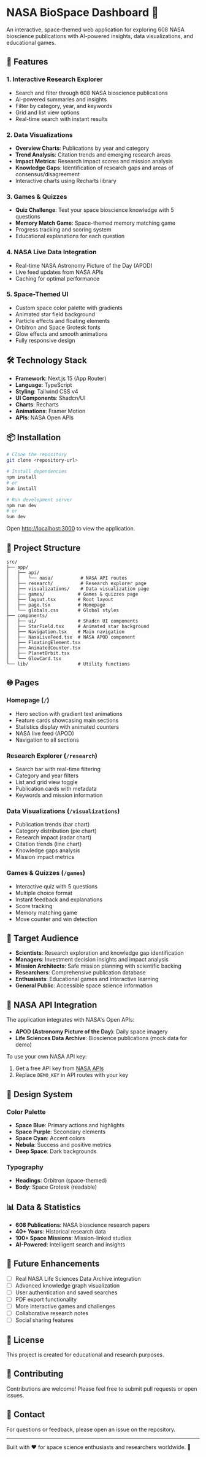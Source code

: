 # NASA BioSpace Dashboard 🚀

An interactive, space-themed web application for exploring 608 NASA bioscience publications with AI-powered insights, data visualizations, and educational games.

## 🌟 Features

### 1. **Interactive Research Explorer**
- Search and filter through 608 NASA bioscience publications
- AI-powered summaries and insights
- Filter by category, year, and keywords
- Grid and list view options
- Real-time search with instant results

### 2. **Data Visualizations**
- **Overview Charts**: Publications by year and category
- **Trend Analysis**: Citation trends and emerging research areas
- **Impact Metrics**: Research impact scores and mission analysis
- **Knowledge Gaps**: Identification of research gaps and areas of consensus/disagreement
- Interactive charts using Recharts library

### 3. **Games & Quizzes**
- **Quiz Challenge**: Test your space bioscience knowledge with 5 questions
- **Memory Match Game**: Space-themed memory matching game
- Progress tracking and scoring system
- Educational explanations for each question

### 4. **NASA Live Data Integration**
- Real-time NASA Astronomy Picture of the Day (APOD)
- Live feed updates from NASA APIs
- Caching for optimal performance

### 5. **Space-Themed UI**
- Custom space color palette with gradients
- Animated star field background
- Particle effects and floating elements
- Orbitron and Space Grotesk fonts
- Glow effects and smooth animations
- Fully responsive design

## 🛠️ Technology Stack

- **Framework**: Next.js 15 (App Router)
- **Language**: TypeScript
- **Styling**: Tailwind CSS v4
- **UI Components**: Shadcn/UI
- **Charts**: Recharts
- **Animations**: Framer Motion
- **APIs**: NASA Open APIs

## 📦 Installation

```bash
# Clone the repository
git clone <repository-url>

# Install dependencies
npm install
# or
bun install

# Run development server
npm run dev
# or
bun dev
```

Open [http://localhost:3000](http://localhost:3000) to view the application.

## 🎨 Project Structure

```
src/
├── app/
│   ├── api/
│   │   └── nasa/          # NASA API routes
│   ├── research/          # Research explorer page
│   ├── visualizations/    # Data visualization page
│   ├── games/            # Games & quizzes page
│   ├── layout.tsx        # Root layout
│   ├── page.tsx          # Homepage
│   └── globals.css       # Global styles
├── components/
│   ├── ui/               # Shadcn UI components
│   ├── StarField.tsx     # Animated star background
│   ├── Navigation.tsx    # Main navigation
│   ├── NasaLiveFeed.tsx  # NASA APOD component
│   ├── FloatingElement.tsx
│   ├── AnimatedCounter.tsx
│   ├── PlanetOrbit.tsx
│   └── GlowCard.tsx
└── lib/                  # Utility functions
```

## 🌐 Pages

### Homepage (`/`)
- Hero section with gradient text animations
- Feature cards showcasing main sections
- Statistics display with animated counters
- NASA live feed (APOD)
- Navigation to all sections

### Research Explorer (`/research`)
- Search bar with real-time filtering
- Category and year filters
- List and grid view toggle
- Publication cards with metadata
- Keywords and mission information

### Data Visualizations (`/visualizations`)
- Publication trends (bar chart)
- Category distribution (pie chart)
- Research impact (radar chart)
- Citation trends (line chart)
- Knowledge gaps analysis
- Mission impact metrics

### Games & Quizzes (`/games`)
- Interactive quiz with 5 questions
- Multiple choice format
- Instant feedback and explanations
- Score tracking
- Memory matching game
- Move counter and win detection

## 🎯 Target Audience

- **Scientists**: Research exploration and knowledge gap identification
- **Managers**: Investment decision insights and impact analysis
- **Mission Architects**: Safe mission planning with scientific backing
- **Researchers**: Comprehensive publication database
- **Enthusiasts**: Educational games and interactive learning
- **General Public**: Accessible space science information

## 🚀 NASA API Integration

The application integrates with NASA's Open APIs:

- **APOD (Astronomy Picture of the Day)**: Daily space imagery
- **Life Sciences Data Archive**: Bioscience publications (mock data for demo)

To use your own NASA API key:
1. Get a free API key from [NASA APIs](https://api.nasa.gov/)
2. Replace `DEMO_KEY` in API routes with your key

## 🎨 Design System

### Color Palette
- **Space Blue**: Primary actions and highlights
- **Space Purple**: Secondary elements
- **Space Cyan**: Accent colors
- **Nebula**: Success and positive metrics
- **Deep Space**: Dark backgrounds

### Typography
- **Headings**: Orbitron (space-themed)
- **Body**: Space Grotesk (readable)

## 📊 Data & Statistics

- **608 Publications**: NASA bioscience research papers
- **40+ Years**: Historical research data
- **100+ Space Missions**: Mission-linked studies
- **AI-Powered**: Intelligent search and insights

## 🔮 Future Enhancements

- [ ] Real NASA Life Sciences Data Archive integration
- [ ] Advanced knowledge graph visualization
- [ ] User authentication and saved searches
- [ ] PDF export functionality
- [ ] More interactive games and challenges
- [ ] Collaborative research notes
- [ ] Social sharing features

## 📝 License

This project is created for educational and research purposes.

## 🤝 Contributing

Contributions are welcome! Please feel free to submit pull requests or open issues.

## 📧 Contact

For questions or feedback, please open an issue on the repository.

---

Built with ❤️ for space science enthusiasts and researchers worldwide. 🌌